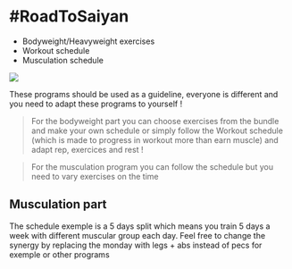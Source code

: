 
# #RoadToSaiyan
* Bodyweight/Heavyweight exercises
* Workout schedule
* Musculation schedule

![](https://gyazo.com/bd257d6e89d11017c7a8ef0a82c9fa58.png)

These programs should be used as a guideline, everyone is different and you need to adapt these programs to yourself ! 
> For the bodyweight part you can choose exercises from the bundle and make your own schedule or simply follow the Workout schedule (which is made to progress in workout more than earn muscle) and adapt rep, exercices and rest !

> For the musculation program you can follow the schedule but you need to vary exercises on the time

## Musculation part
The schedule exemple is a 5 days split which means you train 5 days a week with different muscular group each day.
Feel free to change the synergy by replacing the monday with legs + abs instead of pecs for exemple or other programs
